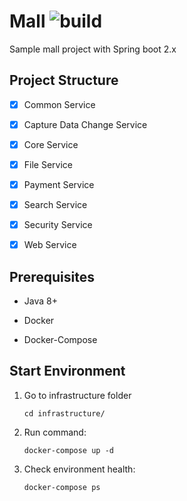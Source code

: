 # Mall ![build](https://travis-ci.com/uuhnaut69/mall-sample.svg?branch=master)

Sample mall project with Spring boot 2.x

## Project Structure

- [x] Common Service

- [x] Capture Data Change Service

- [x] Core Service

- [x] File Service

- [x] Payment Service

- [x] Search Service

- [x] Security Service

- [x] Web Service

## Prerequisites

- Java 8+

- Docker

- Docker-Compose

## Start Environment

1. Go to infrastructure folder
    ```shell script
    cd infrastructure/
    ```

2. Run command:

    ```shell script
    docker-compose up -d
    ```

3. Check environment health:

    ```shell script
    docker-compose ps
    ```
